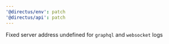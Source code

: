 ```yaml
---
'@directus/env': patch
'@directus/api': patch
---
```


Fixed server address undefined for `graphql` and `websocket` logs
